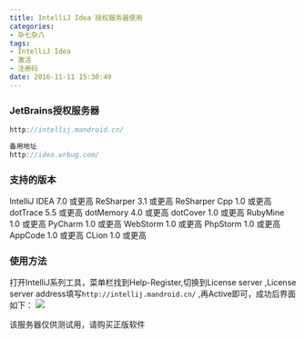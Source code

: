 ```yaml
---
title: IntelliJ Idea 授权服务器使用
categories:
- 杂七杂八
tags: 
- IntelliJ Idea
- 激活
- 注册码
date: 2016-11-11 15:30:49
---
```


### JetBrains授权服务器

``` groovy
http://intellij.mandroid.cn/

备用地址
http://idea.wrbug.com/
```


### 支持的版本
IntelliJ IDEA 7.0 或更高
ReSharper 3.1 或更高
ReSharper Cpp 1.0 或更高
dotTrace 5.5 或更高
dotMemory 4.0 或更高
dotCover 1.0 或更高
RubyMine 1.0 或更高
PyCharm 1.0 或更高
WebStorm 1.0 或更高
PhpStorm 1.0 或更高
AppCode 1.0 或更高
CLion 1.0 或更高

### 使用方法
打开IntelliJ系列工具，菜单栏找到Help-Register,切换到License server ,License server address填写`http://intellij.mandroid.cn/` ,再Active即可，成功后界面如下：
![][1]

该服务器仅供测试用，请购买正版软件

  [1]: /upload/2016/11/20161111154335.png

